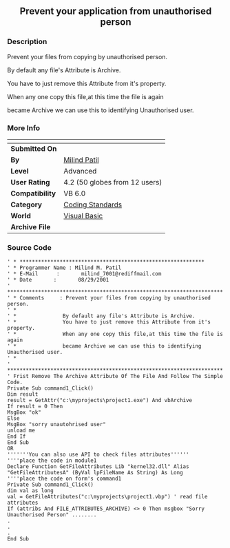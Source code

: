 ﻿<div align="center">

## Prevent your application from unauthorised person


</div>

### Description

Prevent your files from copying by unauthorised person.

By default any file's Attribute is Archive.

You have to just remove this Attribute from it's property.

When any one copy this file,at this time the file is again

became Archive we can use this to identifying Unauthorised user.
 
### More Info
 


<span>             |<span>
---                |---
**Submitted On**   |
**By**             |[Milind Patil](https://github.com/Planet-Source-Code/PSCIndex/blob/master/ByAuthor/milind-patil.md)
**Level**          |Advanced
**User Rating**    |4.2 (50 globes from 12 users)
**Compatibility**  |VB 6\.0
**Category**       |[Coding Standards](https://github.com/Planet-Source-Code/PSCIndex/blob/master/ByCategory/coding-standards__1-43.md)
**World**          |[Visual Basic](https://github.com/Planet-Source-Code/PSCIndex/blob/master/ByWorld/visual-basic.md)
**Archive File**   |[](https://github.com/Planet-Source-Code/milind-patil-prevent-your-application-from-unauthorised-person__1-33998/archive/master.zip)





### Source Code

```
' * ************************************************************
' * Programmer Name : Milind M. Patil
' * E-Mail      :       milind_7001@rediffmail.com
' * Date       :       08/29/2001
' **********************************************************************
' * Comments     : Prevent your files from copying by unauthorised person.
' *
' *               By default any file's Attribute is Archive.
' *               You have to just remove this Attribute from it's property.
' *               When any one copy this file,at this time the file is again
' *               became Archive we can use this to identifying Unauthorised user.
' *
' **********************************************************************
' Frist Remove The Archive Attribute Of The File And Follow The Simple Code.
Private Sub command1_Click()
Dim result
result = GetAttr("c:\myprojects\project1.exe") And vbArchive
If result = 0 Then
MsgBox "ok"
Else
MsgBox "sorry unautohrised user"
unload me
End If
End Sub
OR
'''''''You can also use API to check files attributes''''''
''''place the code in module1
Declare Function GetFileAttributes Lib "kernel32.dll" Alias "GetFileAttributesA" (ByVal lpFileName As String) As Long
''''place the code on form's command1
Private Sub command1_Click()
dim val as long
val = GetFileAttributes("c:\myprojects\project1.vbp") ' read file attributes
If (attribs And FILE_ATTRIBUTES_ARCHIVE) <> 0 Then msgbox "Sorry Unauthorised Person" ........
.
.
.
End Sub
```

